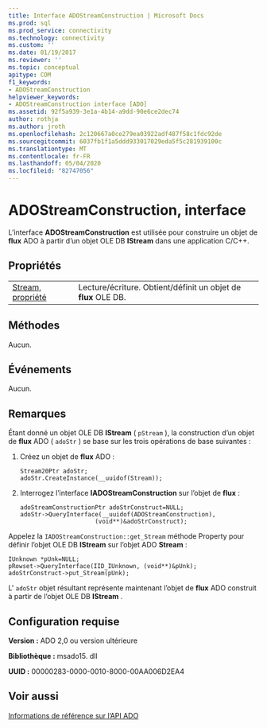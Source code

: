 ```yaml
---
title: Interface ADOStreamConstruction | Microsoft Docs
ms.prod: sql
ms.prod_service: connectivity
ms.technology: connectivity
ms.custom: ''
ms.date: 01/19/2017
ms.reviewer: ''
ms.topic: conceptual
apitype: COM
f1_keywords:
- ADOStreamConstruction
helpviewer_keywords:
- ADOStreamConstruction interface [ADO]
ms.assetid: 92f5a939-3e1a-4b14-a9dd-90e6ce2dec74
author: rothja
ms.author: jroth
ms.openlocfilehash: 2c120667a0ce279ea03922adf487f58c1fdc92de
ms.sourcegitcommit: 6037fb1f1a5ddd933017029eda5f5c281939100c
ms.translationtype: MT
ms.contentlocale: fr-FR
ms.lasthandoff: 05/04/2020
ms.locfileid: "82747056"
---
```

# <a name="adostreamconstruction-interface"></a>ADOStreamConstruction, interface
L’interface **ADOStreamConstruction** est utilisée pour construire un objet de **flux** ADO à partir d’un objet OLE DB **IStream** dans une application C/C++.  
  
## <a name="properties"></a>Propriétés  
  
|||  
|-|-|  
|[Stream, propriété](../../../ado/reference/ado-api/stream-property.md)|Lecture/écriture. Obtient/définit un objet de **flux** OLE DB.|  
  
## <a name="methods"></a>Méthodes  
 Aucun.  
  
## <a name="events"></a>Événements  
 Aucun.  
  
## <a name="remarks"></a>Remarques  
 Étant donné un objet OLE DB **IStream** ( `pStream` ), la construction d’un objet de **flux** ADO ( `adoStr` ) se base sur les trois opérations de base suivantes :  
  
1.  Créez un objet de **flux** ADO :  
  
    ```  
    Stream20Ptr adoStr;  
    adoStr.CreateInstance(__uuidof(Stream));  
    ```  
  
2.  Interrogez l’interface **IADOStreamConstruction** sur l’objet de **flux** :  
  
    ```  
    adoStreamConstructionPtr adoStrConstruct=NULL;  
    adoStr->QueryInterface(__uuidof(ADOStreamConstruction),  
                         (void**)&adoStrConstruct);  
    ```  
  
 Appelez la `IADOStreamConstruction::get_Stream` méthode Property pour définir l’objet OLE DB **IStream** sur l’objet ADO **Stream** :  
  
```  
IUnknown *pUnk=NULL;  
pRowset->QueryInterface(IID_IUnknown, (void**)&pUnk);  
adoStrConstruct->put_Stream(pUnk);  
```  
  
 L' `adoStr` objet résultant représente maintenant l’objet de **flux** ADO construit à partir de l’objet OLE DB **IStream** .  
  
## <a name="requirements"></a>Configuration requise  
 **Version :** ADO 2,0 ou version ultérieure  
  
 **Bibliothèque :** msado15. dll  
  
 **UUID :** 00000283-0000-0010-8000-00AA006D2EA4  
  
## <a name="see-also"></a>Voir aussi  
 [Informations de référence sur l’API ADO](../../../ado/reference/ado-api/ado-api-reference.md)
